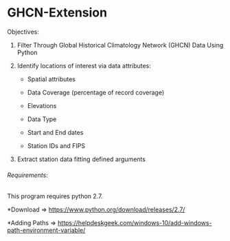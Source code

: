 # GHCN-Extension
Objectives:
  1) Filter Through Global Historical Climatology Network (GHCN) Data Using Python
  2) Identify locations of interest via data attributes:
  
      * Spatial attributes
    
      * Data Coverage (percentage of record coverage)
    
      * Elevations
    
      * Data Type
    
      * Start and End dates
    
      * Station IDs and FIPS
    
  3) Extract station data fitting defined arguments 
  
###### Requirements:
This program requires python 2.7.

*Download => https://www.python.org/download/releases/2.7/

*Adding Paths => https://helpdeskgeek.com/windows-10/add-windows-path-environment-variable/


